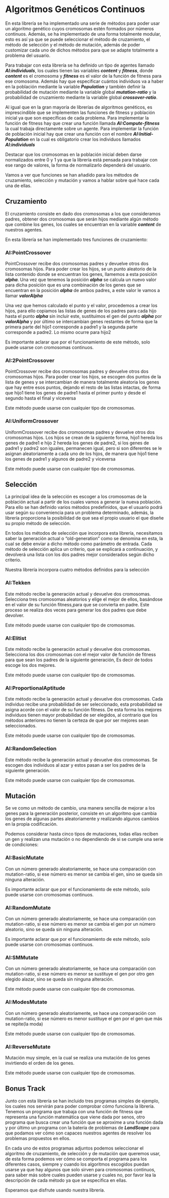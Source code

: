 # Algoritmos Genéticos Continuos

En esta librería se ha implementado una serie de métodos para poder usar un algoritmo genético cuyos cromosomas estén formados por números continuos. Además, se ha implementado de una forma totalmente modular, esto es así ya que se puede seleccionar el método de cruzamiento, el método de selección y el método de mutación, además de poder customizar cada uno de dichos métodos para que se adapte totalmente a problema del usuario.

Para trabajar con esta librería se ha definido un tipo de agentes llamado ***AI:individuals***, los cuales tienen las variables ***content*** y ***fitness***, donde ***content*** es el cromosoma y ***fitness*** es el valor de la función de fitness para ese cromosoma. Además hay que especificar cuántos individuos va a haber en la población mediante la variable ***Population*** y también definir la probabilidad de mutación mediante la variable global ***mutation-ratio*** y la probabilidad de cruzamiento mediante la variable global ***crossover-ratio***.

Al igual que en la gran mayoría de librerías de algoritmos genéticos, es imprescindible que se implementen las funciones de fitness y población inicial ya que son específicas de cada problema. Para implementar la función de fitness hay que crear una función llamada ***AI:Compute-fitness*** la cual trabaja directamente sobre un agente. Para implementar la función de población inicial hay que crear una función con el nombre ***AI:Initial-Population*** en la cual es obligatorio crear los individuos llamados ***AI:individuals*** 

Destacar que los cromosomas en la población inicial deben darse normalizados entre 0 y 1 ya que la librería está pensada para trabajar con ese rango de valores, la forma de normalizarlo dependerá del usuario.

Vamos a ver que funciones se han añadido para los métodos de cruzamiento, selección y mutación y vamos a hablar sobre qué hace cada una de ellas.

## Cruzamiento

El cruzamiento consiste en dado dos cromosomas a los que consideramos padres, obtener dos cromosomas que serán hijos mediante algún método que combine los genes, los cuales se encuentran en la variable ***content*** de nuestros agentes.

En esta librería se han implementado tres funciones de cruzamiento:

### AI:PointCrossover

PointCrossover recibe dos cromosomas padres y devuelve otros dos cromosomas hijos. Para poder crear los hijos, se un punto aleatorio de la lista contenido donde se encuentran los genes, llamemos a esta posición ***alpha***. Una vez que tenemos la posición ***alpha*** se calcula un nuevo valor para dicha posición que es una combinación de los genes que se encuentran en la posición ***alpha*** de ambos padres, a este valor le vamos a llamar ***valorAlpha*** 

Una vez que hemos calculado el punto y el valor, procedemos a crear los hijos, para ello copiamos las listas de genes de los padres para cada hijo hasta el punto ***alpha*** sin incluir este, sustituimos el gen del punto ***alpha*** por ***valorAlpha*** y por último se intercambian genes restantes de forma que la primera parte del hijo1 corresponde a padre1 y la segunda parte corresponde a padre2. Lo mismo ocurre para hijo2

Es importante aclarar que por el funcionamiento de este método, solo puede usarse con cromosomas continuos.

### AI:2PointCrossover

PointCrossover recibe dos cromosomas padres y devuelve otros dos cromosomas hijos. Para poder crear los hijos, se escogen dos puntos de la lista de genes y se intercambian de manera totalmente aleatoria los genes que hay entre esos puntos, dejando el resto de las listas intactas, de forma que hijo1 tiene los genes de padre1 hasta el primer punto y desde el segundo hasta el final y viceversa

Este método puede usarse con cualquier tipo de cromosomas.

### AI:UniformCrossover

UniformCrossover recibe dos cromosomas padres y devuelve otros dos cromosomas hijos. Los hijos se crean de la siguiente forma, hijo1 hereda los genes de padre1 e hijo 2 hereda los genes de padre2, si los genes de padre1 y padre2 son iguales, permanecen igual, pero si son diferentes se le asignan aleatoriamente a cada uno de los hijos, de manera que hijo1 tiene los genes de padre1 y algunos de padre2 y viceversa

Este método puede usarse con cualquier tipo de cromosomas.

## Selección

La principal idea de la selección es escoger a los cromosomas de la población actual a partir de los cuales vamos a generar la nueva población. Para ello se han definido varios métodos predefinidos, que el usuario podrá usar según su conveniencia para un problema determinado, además, la librería proporciona la posibilidad de que sea el propio usuario el que diseñe su propio método de selección.

En todos los métodos de selección que incorpora esta librería, necesitamos saber la generación actual o “old-generation” como se denomina en esta, la cual se debe enviar a dicho método como parámetro de entrada. Cada método de selección aplica un criterio, que se explicará a continuación, y devolverá una lista con los dos padres mejor considerados según dicho criterio.

Nuestra librería incorpora cuatro métodos definidos para la selección

### AI:Tekken

Este método recibe la generación actual y devuelve dos cromosomas. Selecciona tres cromosomas aleatorios y elige el mejor de ellos, basándose en el valor de su función fitness,para que se convierta en padre. Este proceso se realiza dos veces para generar los dos padres que debe devolver.

Este método puede usarse con cualquier tipo de cromosomas.

### AI:Elitist

Este método recibe la generación actual y devuelve dos cromosomas. Selecciona los dos cromosomas con el mejor valor de función de fitness para que sean los padres de la siguiente generación, Es decir de todos escoge los dos mejores.

Este método puede usarse con cualquier tipo de cromosomas.

### AI:ProportionalAptitude

Este método recibe la generación actual y devuelve dos cromosomas. Cada individuo recibe una probabilidad de ser seleccionado, esta probabilidad se asigna acorde con el valor de su función fitness. De esta forma los mejores individuos tienen mayor probabilidad de ser elegidos, al contrario que los métodos anteriores no tienen la certeza de que por ser mejores sean seleccionados.

Este método puede usarse con cualquier tipo de cromosomas.

### AI:RandomSelection

Este método recibe la generación actual y devuelve dos cromosomas. Se escogen dos individuos al azar y estos pasan a ser los padres de la siguiente generación.

Este método puede usarse con cualquier tipo de cromosomas.

## Mutación

Se ve como un método de cambio, una manera sencilla de mejorar a los genes para la generación posterior, consiste en un algoritmo que cambia los genes de algunas partes aleatoriamente y realizando algunos cambios en la propia codificación.

Podemos considerar hasta cinco tipos de mutaciones, todas ellas reciben un gen y realizan una mutación o no dependiendo de si se cumple una serie de condiciones:

### AI:BasicMutate

Con un número generado aleatoriamente, se hace una comparación con mutation-ratio, si ese número es menor se cambia el gen, sino se queda sin ninguna alteración.

Es importante aclarar que por el funcionamiento de este método, solo puede usarse con cromosomas continuos.

### AI:RandomMutate

Con un número generado aleatoriamente, se hace una comparación con mutation-ratio, si ese número es menor se cambia el gen por un número aleatorio, sino se queda sin ninguna alteración.

Es importante aclarar que por el funcionamiento de este método, solo puede usarse con cromosomas continuos.

### AI:SMMutate

Con un número generado aleatoriamente, se hace una comparación con mutation-ratio, si ese número es menor se sustituye el gen por otro gen elegido alazar, sino se queda sin ninguna alteración.

Este método puede usarse con cualquier tipo de cromosomas.

### AI:ModesMutate

Con un número generado aleatoriamente, se hace una comparación con mutation-ratio, si ese número es menor sustituye el gen por el gen que más se repite(la moda)

Este método puede usarse con cualquier tipo de cromosomas.

### AI:ReverseMutate

Mutación muy simple, en la cual se realiza una mutación de los genes invirtiendo el orden de los genes.

Este método puede usarse con cualquier tipo de cromosomas.

## Bonus Track

Junto con esta librería se han incluido tres programas simples de ejemplo, los cuales nos servirán para poder comprobar cómo funciona la librería. Tenemos un programa que trabaja con una función de fitness que representa una función matemática que viene dada por senos, otro programa que busca crear una función que se aproxime a una función dada y por último un programa con la batería de problemas de ***LandScape*** para que podamos ver cómo son capaces nuestros agentes de resolver los problemas propuestos en ellos.

En cada uno de estos programas adjuntos podemos seleccionar el algoritmo de cruzamiento, de selección y de mutación que queremos usar, de esta forma podemos ver cómo se comporta el programa para los diferentes casos, siempre y cuando los algoritmos escogidos puedan usarse ya que hay algunos que solo sirven para cromosomas continuos, para saber más sobre cuales pueden usarse y cuales no, por favor lea la descripción de cada método ya que se especifica en ellas.

Esperamos que disfrute usando nuestra librería.

